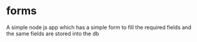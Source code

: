# forms
A simple node js app which has a simple form to fill the required fields and the same fields are stored into the db
